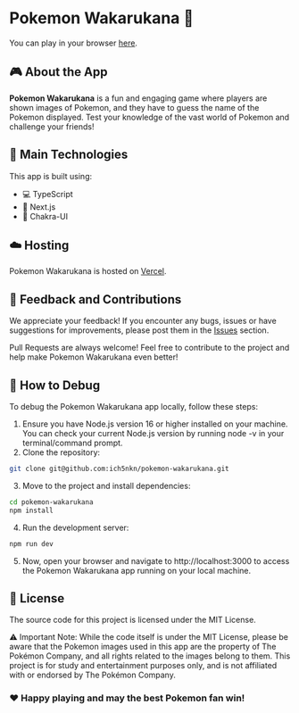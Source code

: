 # Pokemon Wakarukana 👾

You can play in your browser [here](https://pokemon-wakarukana.com).

## :video_game: About the App

**Pokemon Wakarukana** is a fun and engaging game where players are shown images of Pokemon, and they have to guess the name of the Pokemon displayed. Test your knowledge of the vast world of Pokemon and challenge your friends!

## :wrench: Main Technologies

This app is built using:

- :computer: TypeScript
- :triangular_ruler: Next.js
- :art: Chakra-UI

## :cloud: Hosting

Pokemon Wakarukana is hosted on [Vercel](https://vercel.com).

## :speech_balloon: Feedback and Contributions

We appreciate your feedback! If you encounter any bugs, issues or have suggestions for improvements, please post them in the [Issues](https://github.com/ich5nkn/pokemon-wakarukana/issues) section.

Pull Requests are always welcome! Feel free to contribute to the project and help make Pokemon Wakarukana even better!

## :bug: How to Debug

To debug the Pokemon Wakarukana app locally, follow these steps:

1. Ensure you have Node.js version 16 or higher installed on your machine. You can check your current Node.js version by running node -v in your terminal/command prompt.
2. Clone the repository:

```bash
git clone git@github.com:ich5nkn/pokemon-wakarukana.git
```

3. Move to the project and install dependencies:

```bash
cd pokemon-wakarukana
npm install
```

4. Run the development server:

```bash
npm run dev
```

5. Now, open your browser and navigate to http://localhost:3000 to access the Pokemon Wakarukana app running on your local machine.

## :scroll: License

The source code for this project is licensed under the MIT License.

:warning: Important Note: While the code itself is under the MIT License, please be aware that the Pokemon images used in this app are the property of The Pokémon Company, and all rights related to the images belong to them. This project is for study and entertainment purposes only, and is not affiliated with or endorsed by The Pokémon Company.

### :heart: Happy playing and may the best Pokemon fan win!
